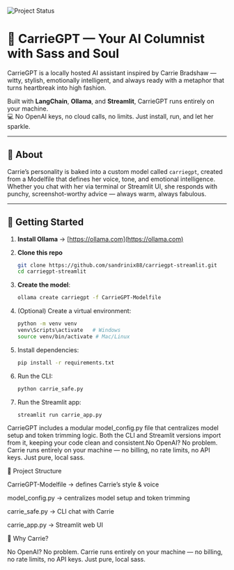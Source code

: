 ![Project Status](https://img.shields.io/badge/status-active-brightgreen)

# 💄 CarrieGPT — Your AI Columnist with Sass and Soul

CarrieGPT is a locally hosted AI assistant inspired by Carrie Bradshaw — witty, stylish, emotionally intelligent, and always ready with a metaphor that turns heartbreak into high fashion.

Built with **LangChain**, **Ollama**, and **Streamlit**, CarrieGPT runs entirely on your machine.  
💻 No OpenAI keys, no cloud calls, no limits. Just install, run, and let her sparkle.

---

## 🌟 About
Carrie’s personality is baked into a custom model called `carriegpt`, created from a Modelfile that defines her voice, tone, and emotional intelligence.  
Whether you chat with her via terminal or Streamlit UI, she responds with punchy, screenshot-worthy advice — always warm, always fabulous.

---

## 🚀 Getting Started

1. **Install Ollama** → [https://ollama.com](https://ollama.com)

2. **Clone this repo**
   ```bash
   git clone https://github.com/sandrinix88/carriegpt-streamlit.git
   cd carriegpt-streamlit

3. **Create the model**:
   
   ```bash
   ollama create carriegpt -f CarrieGPT-Modelfile

4. (Optional) Create a virtual environment:

    ```bash
   python -m venv venv
   venv\Scripts\activate   # Windows
   source venv/bin/activate # Mac/Linux

5. Install dependencies:

   ```bash
   pip install -r requirements.txt

6. Run the CLI:

   ```bash
   python carrie_safe.py

7. Run the Streamlit app:

   ```bash
   streamlit run carrie_app.py

CarrieGPT includes a modular model_config.py file that centralizes model setup and token trimming logic. Both the CLI and Streamlit versions import from it, keeping your code clean and consistent.No OpenAI? No problem. Carrie runs entirely on your machine — no billing, no rate limits, no API keys. Just pure, local sass.


🧩 Project Structure

CarrieGPT-Modelfile → defines Carrie’s style & voice

model_config.py → centralizes model setup and token trimming

carrie_safe.py → CLI chat with Carrie

carrie_app.py → Streamlit web UI

💋 Why Carrie?

No OpenAI? No problem. Carrie runs entirely on your machine — no billing, no rate limits, no API keys.
Just pure, local sass.

   
   

